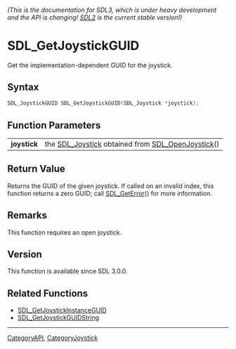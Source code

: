 ###### (This is the documentation for SDL3, which is under heavy development and the API is changing! [SDL2](https://wiki.libsdl.org/SDL2/) is the current stable version!)
# SDL_GetJoystickGUID

Get the implementation-dependent GUID for the joystick.

## Syntax

```c
SDL_JoystickGUID SDL_GetJoystickGUID(SDL_Joystick *joystick);

```

## Function Parameters

|                  |                                                                                       |
| ---------------- | ------------------------------------------------------------------------------------- |
| **joystick**     | the [SDL_Joystick](SDL_Joystick) obtained from [SDL_OpenJoystick](SDL_OpenJoystick)() |

## Return Value

Returns the GUID of the given joystick. If called on an invalid index, this
function returns a zero GUID; call [SDL_GetError](SDL_GetError)() for more
information.

## Remarks

This function requires an open joystick.

## Version

This function is available since SDL 3.0.0.

## Related Functions

* [SDL_GetJoystickInstanceGUID](SDL_GetJoystickInstanceGUID)
* [SDL_GetJoystickGUIDString](SDL_GetJoystickGUIDString)

----
[CategoryAPI](CategoryAPI), [CategoryJoystick](CategoryJoystick)


